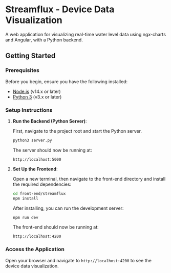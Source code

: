 
# Streamflux - Device Data Visualization

A web application for visualizing real-time water level data using ngx-charts and Angular, with a Python backend.

## Getting Started

### Prerequisites

Before you begin, ensure you have the following installed:

- [Node.js](https://nodejs.org/en/download/) (v14.x or later)
- [Python 3](https://www.python.org/downloads/) (v3.x or later)

### Setup Instructions

1. **Run the Backend (Python Server)**:
   
   First, navigate to the project root and start the Python server.

   ```bash
   python3 server.py
   ```

   The server should now be running at:

   ```
   http://localhost:5000
   ```

2. **Set Up the Frontend**:

   Open a new terminal, then navigate to the front-end directory and install the required dependencies:

   ```bash
   cd front-end/streamflux
   npm install
   ```

   After installing, you can run the development server:

   ```bash
   npm run dev
   ```

   The front-end should now be running at:

   ```
   http://localhost:4200
   ```

### Access the Application

Open your browser and navigate to `http://localhost:4200` to see the device data visualization.


